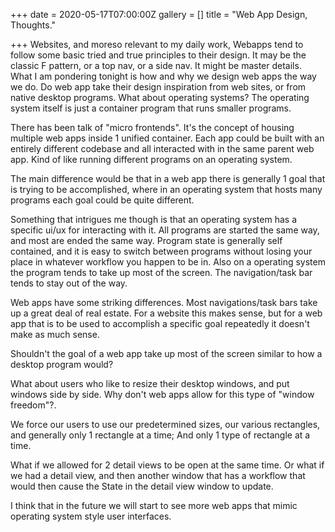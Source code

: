 +++
date = 2020-05-17T07:00:00Z
gallery = []
title = "Web App Design, Thoughts."

+++
Websites, and moreso relevant to my daily work, Webapps tend to follow some basic tried and true principles to their design. It may be the classic F pattern, or a top nav, or a side nav. It might be master details. What I am pondering tonight is how and why we design web apps the way we do. Do web app take their design inspiration from web sites, or from native desktop programs. What about operating systems? The operating system itself is just a container program that runs smaller programs.

There has been talk of "micro frontends". It's the concept of housing multiple web apps inside 1 unified container. Each app could be built with an entirely different codebase and all interacted with in the same parent web app. Kind of like running different programs on an operating system.

The main difference would be that in a web app there is generally 1 goal that is trying to be accomplished, where in an operating system that hosts many programs each goal could be quite different.

Something that intrigues me though is that an operating system has a specific ui/ux for interacting with it. All programs are started the same way, and most are ended the same way. Program state is generally self contained, and it is easy to switch between programs without losing your place in whatever workflow you happen to be in. Also on a operating system the program tends to take up most of the screen. The navigation/task bar tends to stay out of the way.

Web apps have some striking differences. Most navigations/task bars take up a great deal of real estate. For a website this makes sense, but for a web app that is to be used to accomplish a specific goal repeatedly it doesn't make as much sense. 

Shouldn't the goal of a web app take up most of the screen similar to how a desktop program would?

What about users who like to resize their desktop windows, and put windows side by side. Why don't web apps allow for this type of "window freedom"?. 

We force our users to use our predetermined sizes, our various rectangles, and generally only 1 rectangle at a time; And only 1 type of rectangle at a time.

What if we allowed for 2 detail views to be open at the same time. Or what if we had a detail view, and then another window that has a workflow that would then cause the State in the detail view window to update.

I think that in the future we will start to see more web apps that mimic operating system style user interfaces.